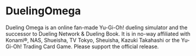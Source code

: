 # DuelingOmega
Dueling Omega is an online fan-made Yu-Gi-Oh! dueling simulator and the successor to Dueling Network &amp; Dueling Book. 
It is in no-way affiliated with Konami®, NAS, Shueisha, TV Tokyo, Sheuisha, Kazuki Takahashi or the Yu-Gi-Oh! Trading Card Game. 
Please support the official release.
